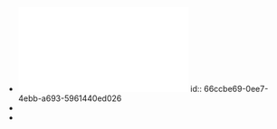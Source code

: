 - ![korfrubik-1.pdf](../assets/korfrubik-1_1724694158396_0.pdf)
  id:: 66ccbe69-0ee7-4ebb-a693-5961440ed026
-
-